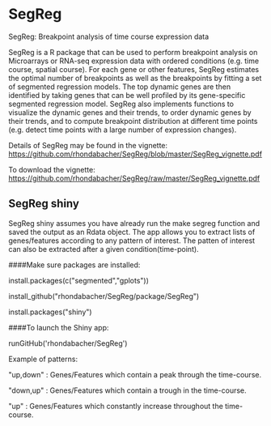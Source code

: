 # SegReg
SegReg: Breakpoint analysis of time course expression data

SegReg is a R package that can be used to perform breakpoint analysis on Microarrays or RNA-seq expression data 
with ordered conditions (e.g. time course, spatial course). For each gene or other features, SegReg estimates the optimal number of 
breakpoints as well as the breakpoints by fitting a set of segmented regression models. The top dynamic genes are then identified 
by taking genes that can be well profiled by its gene-specific segmented regression model. SegReg also implements functions to visualize 
the dynamic genes and their trends, to order dynamic genes by their trends, and to compute breakpoint distribution at different 
time points (e.g. detect time points with a large number of expression changes).

Details of SegReg may be found in the vignette:
https://github.com/rhondabacher/SegReg/blob/master/SegReg_vignette.pdf

To download the vignette:
https://github.com/rhondabacher/SegReg/raw/master/SegReg_vignette.pdf


## SegReg shiny

SegReg shiny assumes you have already run the make segreg function and saved the output as an Rdata object. 
The app allows you to extract lists of genes/features according to any pattern of interest. 
The patten of interest can also be extracted after a given condition(time-point).

####Make sure packages are installed:

install.packages(c("segmented","gplots")) 

install_github("rhondabacher/SegReg/package/SegReg")

install.packages("shiny")


####To launch the Shiny app:

runGitHub('rhondabacher/SegReg')

Example of patterns:

"up,down" : Genes/Features which contain a peak through the time-course.

"down,up" : Genes/Features which contain a trough in the time-course.

"up" : Genes/Features which constantly increase throughout the time-course.

